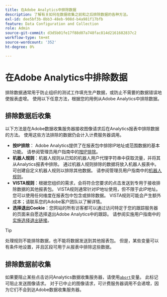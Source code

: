 ```yaml
---
title: 在Adobe Analytics中排除数据
description: 了解有关如何在数据收集之前和之后排除数据的各种方法。
exl-id: dee5bf3b-8bb3-48eb-908d-b4a981f17bfb
feature: Data Configuration and Collection
role: Admin
source-git-commit: d3d5b01fe17f88d07a748fac814d2161682837c2
workflow-type: tm+mt
source-wordcount: '352'
ht-degree: 0%

---
```


# 在Adobe Analytics中排除数据

排除数据通常用于防止组织的测试工作填充生产数据，或防止不需要的数据错误地使报表虚增。 使用以下任意方法，根据您的用例从Adobe Analytics中排除数据。

## 排除数据后收集

以下方法是在Adobe数据收集服务器接收图像请求后在Analytics报表中排除数据的方法。 使用这些方法排除的数据仍会计入计费服务器调用。

* **按IP排除**： Adobe Analytics提供了在报表包中排除IP地址或范围数据的基本功能。 请参阅管理员用户指南中的[按IP排除](/help/admin/admin/exclude-ip.md)。
* **机器人规则**：机器人规则从已知的机器人用户代理字符串中获取流量，并将其从Analytics报表中排除。 通过机器人规则排除的数据将放入机器人报表中。 可创建自定义机器人规则以排除其他数据。 请参阅管理员用户指南中的[机器人规则](/help/admin/admin/c-manage-report-suites/c-edit-report-suites/general/bot-removal/bot-rules.md)。
* **VISTA规则**：根据您组织的需求，会将符合您要求的点击发送到专用于接收排除数据的其他报表包。 VISTA规则通常针对IP地址使用，但不限于此IP地址。 您可以使用任何维度在报表包中包含或排除数据。 VISTA规则可能会产生额外成本；请联系您的Adobe客户团队以了解详情。
* **选择退出Cookie**：您网站的所有访客都可以通过访问特定于您的跟踪服务器的页面来自愿选择退出Adobe Analytics中的跟踪。 请参阅实施用户指南中的[实施选择退出链接](/help/implement/js/opt-out.md)。

>[!TIP]
>
>处理规则不能排除数据，也不能将数据发送到其他报表包。 但是，某些变量可以有条件地设置，并且区段可用于从报表中排除这些数据。

## 排除数据前收集

如果要阻止某些点击访问Analytics数据收集服务器，请使用[`abort`](/help/implement/vars/config-vars/abort.md)变量。 此标记可阻止发送图像请求。 对于已中止的图像请求，可计费服务器调用不会递增，因为它们不会到达Adobe数据收集服务器。
